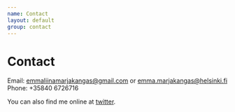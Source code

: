 ```yaml
---
name: Contact
layout: default
group: contact
---
```


<h1 class="page-header text-center"> Contact </h1>

Email: emmaliinamarjakangas@gmail.com or emma.marjakangas@helsinki.fi
Phone: +35840 6726716 

You can also find me online at [twitter](http://twitter.com/EmmaMarjakangas).
